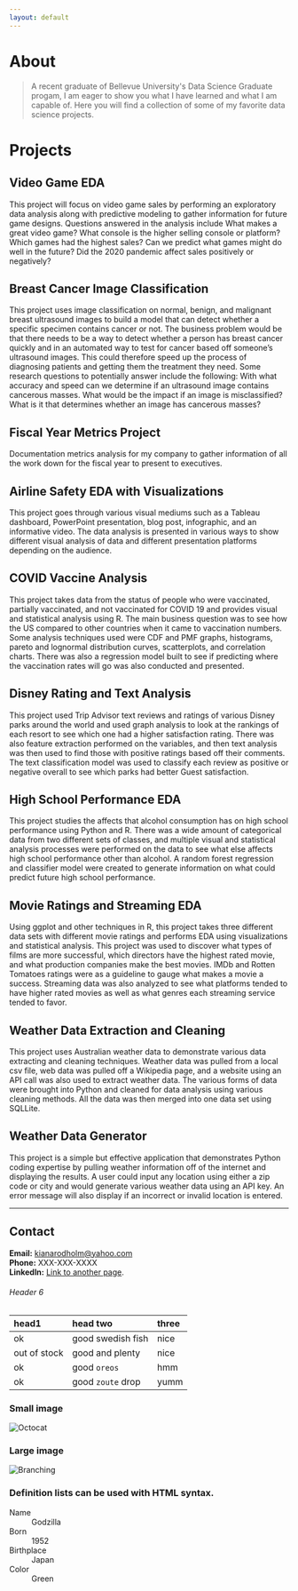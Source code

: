 ```yaml
---
layout: default
---
```


# About
> A recent graduate of Bellevue University's Data Science Graduate progam, I am eager to show you what I have learned and what I am capable of. Here you will find a collection of some of my favorite data science projects.

# Projects

## Video Game EDA
This project will focus on video game sales by performing an exploratory data analysis along with predictive modeling to gather information for future game designs. Questions answered in the analysis include What makes a great video game? What console is the higher selling console or platform? Which games had the highest sales? Can we predict what games might do well in the future? Did the 2020 pandemic affect sales positively or negatively?

## Breast Cancer Image Classification
This project uses image classification on normal, benign, and malignant breast ultrasound images to build a model that can detect whether a specific specimen contains cancer or not. The business problem would be that there needs to be a way to detect whether a person has breast cancer quickly and in an automated way to test for cancer based off someone’s ultrasound images. This could therefore speed up the process of diagnosing patients and getting them the treatment they need. Some research questions to potentially answer include the following: With what accuracy and speed can we determine if an ultrasound image contains cancerous masses. What would be the impact if an image is misclassified? What is it that determines whether an image has cancerous masses?

## Fiscal Year Metrics Project  
Documentation metrics analysis for my company to gather information of all the work down for the fiscal year to present to executives.

## Airline Safety EDA with Visualizations
This project goes through various visual mediums such as a Tableau dashboard, PowerPoint presentation, blog post, infographic, and an informative video. The data analysis is presented in various ways to show different visual analysis of data and different presentation platforms depending on the audience. 

## COVID Vaccine Analysis
This project takes data from the status of people who were vaccinated, partially vaccinated, and not vaccinated for COVID 19 and provides visual and statistical analysis using R. The main business question was to see how the US compared to other countries when it came to vaccination numbers. Some analysis techniques used were CDF and PMF graphs, histograms, pareto and lognormal distribution curves, scatterplots, and correlation charts. There was also a regression model built to see if predicting where the vaccination rates will go was also conducted and presented.

## Disney Rating and Text Analysis
This project used Trip Advisor text reviews and ratings of various Disney parks around the world and used graph analysis to look at the rankings of each resort to see which one had a higher satisfaction rating. There was also feature extraction performed on the variables, and then text analysis was then used to find those with positive ratings based off their comments. The text classification model was used to classify each review as positive or negative overall to see which parks had better Guest satisfaction. 

## High School Performance EDA
This project studies the affects that alcohol consumption has on high school performance using Python and R. There was a wide amount of categorical data from two different sets of classes, and multiple visual and statistical analysis processes were performed on the data to see what else affects high school performance other than alcohol. A random forest regression and classifier model were created to generate information on what could predict future high school performance.

## Movie Ratings and Streaming EDA
Using ggplot and other techniques in R, this project takes three different data sets with different movie ratings and performs EDA using visualizations and statistical analysis. This project was used to discover what types of films are more successful, which directors have the highest rated movie, and what production companies make the best movies. IMDb and Rotten Tomatoes ratings were as a guideline to gauge what makes a movie a success. Streaming data was also analyzed to see what platforms tended to have higher rated movies as well as what genres each streaming service tended to favor.

## Weather Data Extraction and Cleaning
This project uses Australian weather data to demonstrate various data extracting and cleaning techniques. Weather data was pulled from a local csv file, web data was pulled off a Wikipedia page, and a website using an API call was also used to extract weather data. The various forms of data were brought into Python and cleaned for data analysis using various cleaning methods. All the data was then merged into one data set using SQLLite.

## Weather Data Generator
This project is a simple but effective application that demonstrates Python coding expertise by pulling weather information off of the internet and displaying the results. A user could input any location using either a zip code or city and would generate various weather data using an API key. An error message will also display if an incorrect or invalid location is entered. 

* * *

## Contact
**Email:** kianarodholm@yahoo.com  
**Phone:** XXX-XXX-XXXX  
**LinkedIn:** [Link to another page](./another-page.html).  

###### Header 6

| head1        | head two          | three |
|:-------------|:------------------|:------|
| ok           | good swedish fish | nice  |
| out of stock | good and plenty   | nice  |
| ok           | good `oreos`      | hmm   |
| ok           | good `zoute` drop | yumm  |

### Small image

![Octocat](https://github.githubassets.com/images/icons/emoji/octocat.png)

### Large image

![Branching](https://guides.github.com/activities/hello-world/branching.png)


### Definition lists can be used with HTML syntax.

<dl>
<dt>Name</dt>
<dd>Godzilla</dd>
<dt>Born</dt>
<dd>1952</dd>
<dt>Birthplace</dt>
<dd>Japan</dd>
<dt>Color</dt>
<dd>Green</dd>
</dl>
